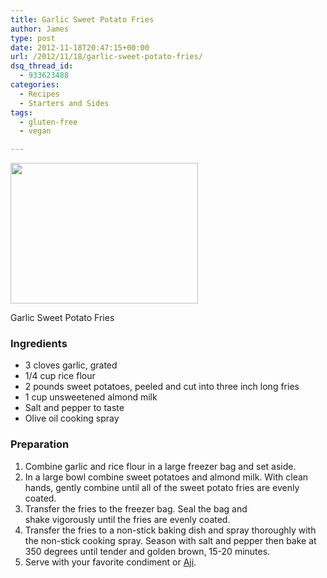 ```yaml
---
title: Garlic Sweet Potato Fries
author: James
type: post
date: 2012-11-18T20:47:15+00:00
url: /2012/11/18/garlic-sweet-potato-fries/
dsq_thread_id:
  - 933623488
categories:
  - Recipes
  - Starters and Sides
tags:
  - gluten-free
  - vegan

---
```

<div id="attachment_2044" style="width: 310px" class="wp-caption alignright">
  <a href="{{% mediaroot %}}uploads/2012/11/sweet_potato_fries.jpg" rel="lightbox[2002]"><img class="size-medium wp-image-2044" title="Garlic Sweet Potato Fries" src="{{% mediaroot %}}uploads/2012/11/sweet_potato_fries-300x225.jpg" alt="" width="300" height="225" srcset="{{% mediaroot %}}uploads/2012/11/sweet_potato_fries-300x225.jpg 300w, {{% mediaroot %}}uploads/2012/11/sweet_potato_fries.jpg 800w" sizes="(max-width: 300px) 100vw, 300px" /></a>
  
  <p class="wp-caption-text">
    Garlic Sweet Potato Fries
  </p>
</div>

### Ingredients

  * 3 cloves garlic, grated
  * 1/4 cup rice flour
  * 2 pounds sweet potatoes, peeled and cut into three inch long fries
  * 1 cup unsweetened almond milk
  * Salt and pepper to taste
  * Olive oil cooking spray

### Preparation

  1. Combine garlic and rice flour in a large freezer bag and set aside.
  2. In a large bowl combine sweet potatoes and almond milk. With clean hands, gently combine until all of the sweet potato fries are evenly coated.
  3. Transfer the fries to the freezer bag. Seal the bag and shake vigorously until the fries are evenly coated.
  4. Transfer the fries to a non-stick baking dish and spray thoroughly with the non-stick cooking spray. Season with salt and pepper then bake at 350 degrees until tender and golden brown, 15-20 minutes.
  5. Serve with your favorite condiment or [Aji][1].

 [1]: http://kitchen.coseppi.com/2012/06/roasted-tomato-aji/ "Roasted Tomato Aji"